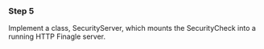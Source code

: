 ### Step 5

Implement a class, SecurityServer, which mounts the SecurityCheck into a running HTTP Finagle server.